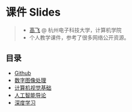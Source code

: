# 课件 Slides

> - [高飞](http://aiart.live) @ 杭州电子科技大学，计算机学院
> - 个人教学课件，参考了很多网络公开资源。



## 目录

- [Github](https://github.com/fei-hdu/courses)
- [数字图像处理](dip.md)
- [计算机视觉基础](cv.md)
- [人工智能导论](intro2ai.md)
- [深度学习](dl.md)

